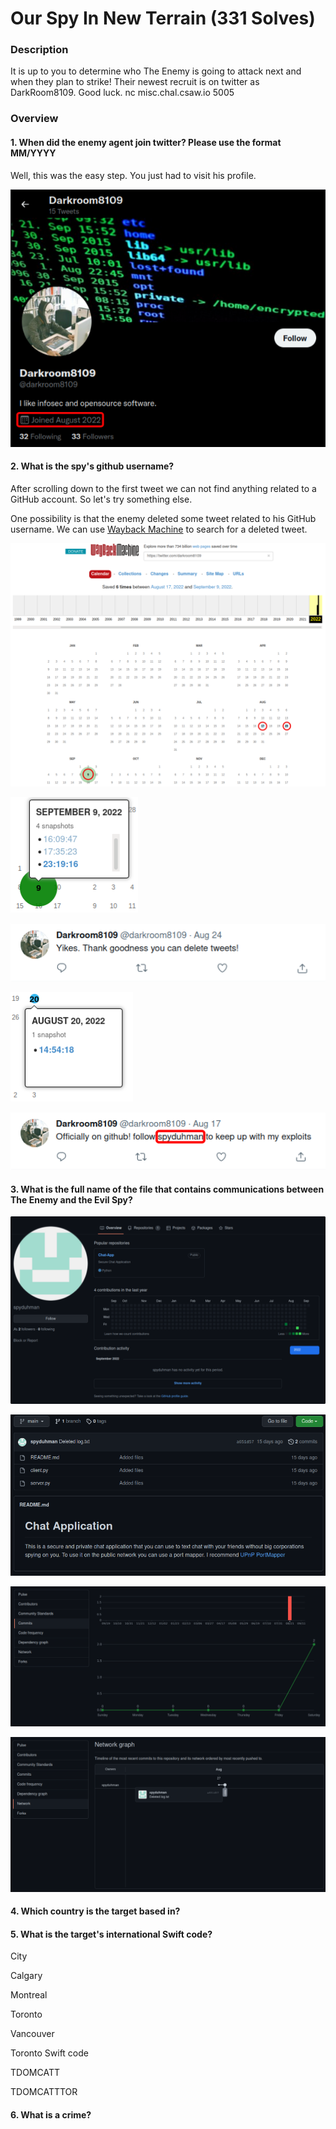 # Our Spy In New Terrain (331 Solves)

### Description
It is up to you to determine who The Enemy is going to attack next and when they plan to strike! Their newest recruit is on twitter as DarkRoom8109. Good luck. nc misc.chal.csaw.io 5005

### Overview

#### 1. When did the enemy agent join twitter? Please use the format MM/YYYY

Well, this was the easy step. You just had to visit his profile.

![Enemy's Twitter account](https://github.com/markosh333/CTF-Writeups/blob/main/2022/CSAW/Our_Spy_In_New_Terrain/img_01.png)

#### 2. What is the spy's github username?

After scrolling down to the first tweet we can not find anything related to a GitHub account. So let's try something else.

One possibility is that the enemy deleted some tweet related to his GitHub username. We can use [Wayback Machine](https://web.archive.org/) to search for a deleted tweet.

![Wyback Machine results](https://github.com/markosh333/CTF-Writeups/blob/main/2022/CSAW/Our_Spy_In_New_Terrain/img_02.png)

![September 9, 2022 23:19:16 snapshot](https://github.com/markosh333/CTF-Writeups/blob/main/2022/CSAW/Our_Spy_In_New_Terrain/img_03.png)

![Suspicious Tweet](https://github.com/markosh333/CTF-Writeups/blob/main/2022/CSAW/Our_Spy_In_New_Terrain/img_04.png)

![August snapshot](https://github.com/markosh333/CTF-Writeups/blob/main/2022/CSAW/Our_Spy_In_New_Terrain/img_05.png)

![GitHub](https://github.com/markosh333/CTF-Writeups/blob/main/2022/CSAW/Our_Spy_In_New_Terrain/img_06.png)

#### 3. What is the full name of the file that contains communications between The Enemy and the Evil Spy?

![Profile](https://github.com/markosh333/CTF-Writeups/blob/main/2022/CSAW/Our_Spy_In_New_Terrain/img_07.png)

![S1](https://github.com/markosh333/CTF-Writeups/blob/main/2022/CSAW/Our_Spy_In_New_Terrain/img_08.png)

![S](https://github.com/markosh333/CTF-Writeups/blob/main/2022/CSAW/Our_Spy_In_New_Terrain/img_09.png)

![suspicious file](https://github.com/markosh333/CTF-Writeups/blob/main/2022/CSAW/Our_Spy_In_New_Terrain/img_10.png)

#### 4. Which country is the target based in?

#### 5. What is the target's international Swift code?

City

Calgary

Montreal

Toronto

Vancouver

Toronto Swift code

TDOMCATT

TDOMCATTTOR

#### 6. What is a crime?
